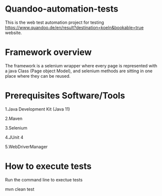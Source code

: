 # Quandoo-automation-tests
This is the web test automation project for testing https://www.quandoo.de/en/result?destination=koeln&bookable=true website.

# Framework overview
The framework is a selenium wrapper where every page is represented with a java Class (Page object Model), and selenium methods are sitting in one place where they can be reused.

# Prerequisites Software/Tools

1.Java Development Kit (Java 11)

2.Maven

3.Selenium

4.JUnit 4

5.WebDriverManager

# How to execute tests
Run the command line to exectue tests

mvn clean test
